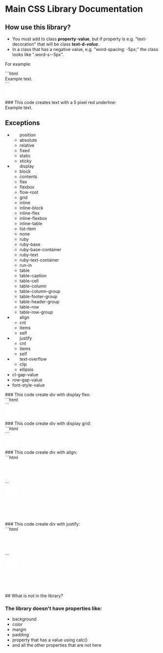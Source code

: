# Main CSS Library Documentation

## How use this library?

- You must add to class **property**-**value**, but if property is e.g. "text-decoration" that will be class **text-d-_value_**.
- In a class that has a negative value, e.g. "word-spacing: -5px;" the class looks like ".word-s--5px".

For example:

<div class="html-code">
```html
<div class="text-d-underline text-d-red text-d-2px">Example text.</div>
```
<div class="copy grid-cl-3-4">
    <img src="./copy.svg" alt="copy icon">
</div>
</div>
### This code creates text with a 5 pixel red underline:
<div class="example" translate="no">
    <div class="text-d-underline text-d-red text-d-2px">Example text.</div>
</div>

## Exceptions

<ul translate="no">
    <li>
        <ul>position
            <li>absolute</li>
            <li>relative</li>
            <li>fixed</li>
            <li>static</li>
            <li>sticky</li>
        </ul>
    </li>
    <li>
        <ul>display
            <li>block</li>
            <li>contents</li>
            <li>flex</li>
            <li>flexbox</li>
            <li>flow-root</li>
            <li>grid</li>
            <li>inline</li>
            <li>inline-block</li>
            <li>inline-flex</li>
            <li>inline-flexbox</li>
            <li>inline-table</li>
            <li>list-item</li>
            <li>none</li>
            <li>ruby</li>
            <li>ruby-base</li>
            <li>ruby-base-container</li>
            <li>ruby-text</li>
            <li>ruby-text-container</li>
            <li>run-in</li>
            <li>table</li>
            <li>table-caption</li>
            <li>table-cell</li>
            <li>table-column</li>
            <li>table-column-group</li>
            <li>table-footer-group</li>
            <li>table-header-group</li>
            <li>table-row</li>
            <li>table-row-group</li>
        </ul>
    </li>
    <li>
        <ul>align
            <li>cnt</li>
            <li>items</li>
            <li>self</li>
        </ul>
    </li>
    <li>
        <ul>justify
            <li>cnt</li>
            <li>items</li>
            <li>self</li>
        </ul>
    </li>    
    <li>
        <ul>text-overflow
            <li>clip</li>
            <li>ellipsis</li>
        </ul>
    </li>    
    <li>cl-gap-value</li>
    <li>row-gap-value</li>
    <li>font-style-value</li>
</ul>
### This code create div with display flex:

<div class="html-code">
```html

<!-- div with display flex -->

<div class="flex">
    <div class="red"></div>
    <div class="blue"></div>
</div>
```
<div class="copy grid-cl-3-4">
    <img src="./copy.svg" alt="copy icon">
</div>
</div>

<div class="example" translate="no">
    <div class="flex">
        <div class="red"></div>
        <div class="blue"></div>
    </div>
</div>
### This code create div with display grid:
<div class="html-code">
```html
<!-- div with display grid -->

<div class="grid">
    <div class="red"></div>
    <div class="blue"></div>
</div>
```
<div class="copy grid-cl-3-4">
    <img src="./copy.svg" alt="copy icon">
</div>
</div>

<div class="example" translate="no">
    <div class="grid">
        <div class="red"></div>
        <div class="blue"></div>
    </div>
</div>
### This code create div with align:
<div class="html-code">
```html
<!-- div with align -->
<div class="grid red align-cnt-center" style="width:5em; height:5em;">
    <div class="blue" style="width:2em; height:2em;"></div>
</div>
```
<div class="copy grid-cl-3-4">
    <img src="./copy.svg" alt="copy icon">
</div>
</div>

<div class="example" translate="no">
    <div class="grid red align-cnt-center" style="width:5em; height:5em;">
        <div class="blue" style="width:2em; height:2em;"></div>
    </div>
</div>
### This code create div with justify:
<div class="html-code">
```html
<!-- div with justify -->

<div class="grid">
    <div class="grid red" style="width:5em; height:5em;">
        <div class="blue justify-self-center" style="width:2em; height:2em;"></div>
    </div>
</div>
```
<div class="copy grid-cl-3-4">
    <img src="./copy.svg" alt="copy icon">
</div>
</div>

<div class="example" translate="no">
    <div class="grid red" style="width:5em; height:5em;">
        <div class="blue justify-self-center" style="width:2em; height:2em;"></div>
    </div>
</div>
## What is not in the library?

### The library doesn't have properties like:

- background
- color
- margin
- padding
- property that has a value using calc()
- and all the other properties that are not here
